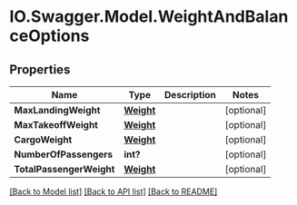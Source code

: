 # IO.Swagger.Model.WeightAndBalanceOptions
## Properties

Name | Type | Description | Notes
------------ | ------------- | ------------- | -------------
**MaxLandingWeight** | [**Weight**](Weight.md) |  | [optional] 
**MaxTakeoffWeight** | [**Weight**](Weight.md) |  | [optional] 
**CargoWeight** | [**Weight**](Weight.md) |  | [optional] 
**NumberOfPassengers** | **int?** |  | [optional] 
**TotalPassengerWeight** | [**Weight**](Weight.md) |  | [optional] 

[[Back to Model list]](../README.md#documentation-for-models) [[Back to API list]](../README.md#documentation-for-api-endpoints) [[Back to README]](../README.md)

